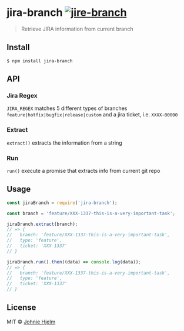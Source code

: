 # jira-branch [![jire-branch](https://github.com/johnie/jire-branch/actions/workflows/master.yml/badge.svg?branch=master)](https://github.com/johnie/jire-branch/actions/workflows/master.yml)

> Retrieve JIRA information from current branch

## Install

```
$ npm install jira-branch
```

## API

### Jira Regex

`JIRA_REGEX` matches 5 different types of branches `feature|hotfix|bugfix|release|custom` and a jira ticket, i.e. `XXXX-00000`

### Extract

`extract()` extracts the information from a string

### Run

`run()` execute a promise that extracts info from current git repo

## Usage

```js
const jiraBranch = require('jira-branch');

const branch = 'feature/XXX-1337-this-is-a-very-important-task';

jiraBranch.extract(branch);
// => {
//   branch: 'feature/XXX-1337-this-is-a-very-important-task',
//   type: 'feature',
//   ticket: 'XXX-1337'
// }

jiraBranch.run().then((data) => console.log(data));
// => {
//   branch: 'feature/XXX-1337-this-is-a-very-important-task',
//   type: 'feature',
//   ticket: 'XXX-1337'
// }
```

## License

MIT © [Johnie Hjelm](https://johnie.se)
